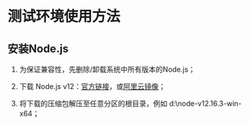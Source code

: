 # 测试环境使用方法

## 安装Node.js

1. 为保证兼容性，先删除/卸载系统中所有版本的Node.js；

1. 下载 Node.js v12：[官方链接](https://nodejs.org/dist/v12.16.3/node-v12.16.3-win-x64.zip)，或[阿里云镜像](https://npm.taobao.org/mirrors/node/v12.16.3/node-v12.16.3-win-x64.zip)；

1. 将下载的压缩包解压至任意分区的根目录，例如 d:\node-v12.16.3-win-x64；
